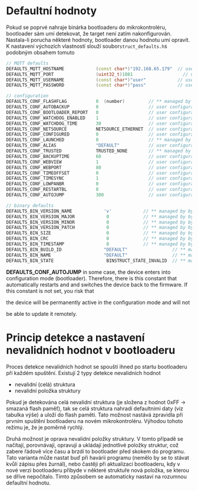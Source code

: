 # Defaultní hodnoty

Pokud se poprvé nahraje binárka bootloaderu do mikrokontroléru, bootloader sám umí detekovat, že target není zatím nakonfigurován. Nastala-li porucha některé hodnoty, bootloader danou hodnotu umí opravit. K nastavení výchozích vlastností slouží soubor`struct_defaults.h`s podobným obsahem tomuto

```cpp
// MQTT defaults
DEFAULTS_MQTT_HOSTNAME            (const char*)"192.168.65.179"  // user configurable
DEFAULTS_MQTT_PORT                (uint32_t)1881                   // user configurable
DEFAULTS_MQTT_USERNAME            (const char*)"user"            // user configurable
DEFAULTS_MQTT_PASSWORD            (const char*)"pass"            // user configurable

// configuration
DEFAULTS_CONF_FLASHFLAG           0  (number)         // ** managed by byzance
DEFAULTS_CONF_AUTOBACKUP          0                   // user configurable
DEFAULTS_CONF_BOOTLOADER_REPORT   0                   // user configurable 
DEFAULTS_CONF_WATCHDOG_ENABLED    1                   // user configurable
DEFAULTS_CONF_WATCHDOG_TIME       30                  // user configurable
DEFAULTS_CONF_NETSOURCE           NETSOURCE_ETHERNET  // user configurable
DEFAULTS_CONF_CONFIGURED          0                   // user configurable
DEFAULTS_CONF_LAUNCHED            0                   // ** managed by byzance
DEFAULTS_CONF_ALIAS               "DEFAULT"           // user configurable
DEFAULTS_CONF_TRUSTED             TRUSTED_NONE        // ** managed by byzance
DEFAULTS_CONF_BACKUPTIME          60                  // user configurable
DEFAULTS_CONF_WEBVIEW             1                   // user configurable
DEFAULTS_CONF_WEBPORT             80                  // user configurable
DEFAULTS_CONF_TIMEOFFSET          0                   // user configurable
DEFAULTS_CONF_TIMESYNC            1                   // user configurable
DEFAULTS_CONF_LOWPANBR            0                   // user configurable
DEFAULTS_CONF_RESTARTBL           0                   // user configurable
DEFAULTS_CONF_AUTOJUMP            300                 // user configurable

// binary defaults
DEFAULTS_BIN_VERSION_NAME            'v'            // ** managed by byzance
DEFAULTS_BIN_VERSION_MAJOR            0             // ** managed by byzance (number 0 - 99)   
DEFAULTS_BIN_VERSION_MINOR            0             // ** managed by byzance (number 0 - 99) 
DEFAULTS_BIN_VERSION_PATCH            0             // ** managed by byzance (number 0 - 99) 
DEFAULTS_BIN_SIZE                     0             // ** managed by byzance
DEFAULTS_BIN_CRC                      0             // ** managed by byzance
DEFAULTS_BIN_TIMESTAMP                0             // ** managed by byzance (number UX time stamp) 
DEFAULTS_BIN_BUILD_ID                "DEFAULT"                 // ** managed by byzance
DEFAULTS_BIN_NAME                    "DEFAULT"                 // ** managed by byzance
DEFAULTS_BIN_STATE                    BINSTRUCT_STATE_INVALID  // ** managed by byzance
```

**DEFAULTS\_CONF\_AUTOJUMP** in some case, the device enters into configuration mode \(bootloader\). Therefore, there is this constant that automatically restarts and and switches the device back to the firmware. If this constant is not set, you risk that

the device will be permanently active in the configuration mode and will not

be able to update it remotely.





# Princip detekce a nastavení nevalidních hodnot v bootloaderu

Proces detekce nevalidních hodnot se spouští ihned po startu bootloaderu při každém spuštění. Existují 2 typy detekce nevalidních hodnot

* nevalidní \(celá\) struktura
* nevalidní položka struktury

Pokud je detekována celá nevalidní struktura \(je složena z hodnot 0xFF → smazaná flash paměť\), tak se celá struktura nahradí defaultními daty \(viz tabulka výše\) a uloží do flash paměti. Tato možnost nastává zpravidla při prvním spuštění bootloaderu na novém mikrokontroléru. Výhodou tohoto režimu je, že je poměrně rychlý.

Druhá možnost je oprava nevalidní položky struktury. V tomto případě se načítají, porovnávají, opravují a ukládají jednotlivé položky struktur, což zabere řádově více času a brzdí to bootloader před skokem do programu. Tato varianta může nastat buď při havárii programu \(nemělo by se to stávat kvůli zápisu přes žurnál\), nebo častěji při aktualizaci bootloaderu, kdy v nové verzi bootloaderu přibyde v některé struktuře nová položka, se kterou se dříve nepočítalo. Tímto způsobem se automaticky nastaví na rozumnou defaultní hodnotu.

